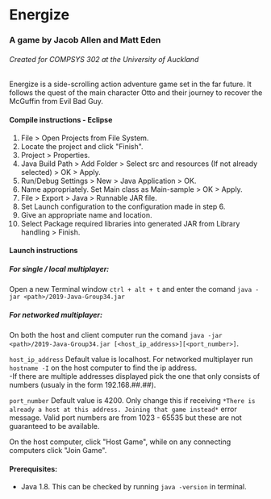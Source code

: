 # Energize
### A game by Jacob Allen and Matt Eden
###### Created for COMPSYS 302 at the University of Auckland

Energize is a side-scrolling action adventure game set in the far future. It follows the quest of the main character Otto and their journey to recover the McGuffin from Evil Bad Guy.


#### Compile instructions - Eclipse
1. File > Open Projects from File System.
2. Locate the project and click "Finish".
3. Project > Properties.
4. Java Build Path > Add Folder > Select src and resources (If not already selected) > OK > Apply.
5. Run/Debug Settings > New > Java Application > OK.
6. Name appropriately. Set Main class as Main-sample > OK > Apply.
7. File > Export > Java > Runnable JAR file.
8. Set Launch configuration to the configuration made in step 6.
9. Give an appropriate name and location.
10. Select Package required libraries into generated JAR from Library handling > Finish.


#### Launch instructions
##### For single / local multiplayer:
Open a new Terminal window `ctrl + alt + t` and enter the comand `java -jar <path>/2019-Java-Group34.jar`

##### For networked multiplayer:
On both the host and client computer run the comand `java -jar <path>/2019-Java-Group34.jar [<host_ip_address>][<port_number>]`.

`host_ip_address` Default value is localhost. For networked multiplayer run `hostname -I` on the host computer to find the ip address.</br>
-If there are multiple addresses displayed pick the one that only consists of numbers (usualy in the form 192.168.##.##).

`port_number` Default value is 4200. Only change this if receiving `*There is already a host at this address. Joining that game instead*` error message. Valid port numbers are from 1023 - 65535 but these are not guaranteed to be available.

On the host computer, click "Host Game", while on any connecting computers click "Join Game".

#### Prerequisites:
- Java 1.8. This can be checked by running `java -version` in terminal.
